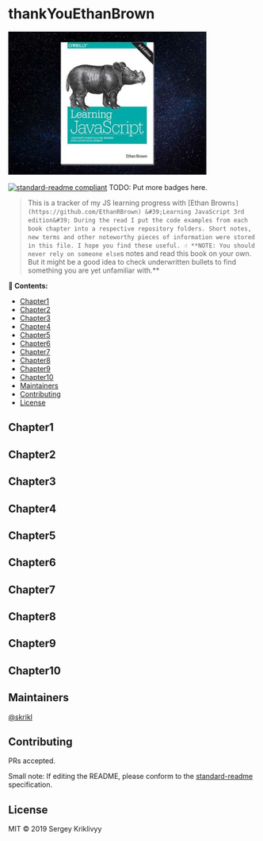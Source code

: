 # thankYouEthanBrown

<img src=".readme/banner.png" alt="Book cover" width="400">

[![standard-readme compliant](https://img.shields.io/badge/standard--readme-OK-green.svg?style=flat-square)](https://github.com/RichardLitt/standard-readme)
TODO: Put more badges here.

> This is a tracker of my JS learning progress with [Ethan Brown`s](https://github.com/EthanRBrown) &#39;Learning JavaScript 3rd edition&#39; During the read I put the code examples from each book chapter into a respective repository folders. Short notes, new terms and other noteworthy pieces of information were stored in this file. I hope you find these useful.
> ☝ **NOTE: You should never rely on someone else`s notes and read this book on your own. But it might be a good idea to check underwritten bullets to find something you are yet unfamiliar with.**

**📖 Contents:** 

- [Chapter1](#Chapter1)
- [Chapter2](#Chapter2)
- [Chapter3](#Chapter3)
- [Chapter4](#Chapter4)
- [Chapter5](#Chapter5)
- [Chapter6](#Chapter6)
- [Chapter7](#Chapter7)
- [Chapter8](#Chapter8)
- [Chapter9](#Chapter9)
- [Chapter10](#Chapte10)
- [Maintainers](#maintainers)
- [Contributing](#contributing)
- [License](#license)

## Chapter1

## Chapter2

## Chapter3

## Chapter4

## Chapter5

## Chapter6

## Chapter7

## Chapter8

## Chapter9

## Chapter10

## Maintainers

[@skrikl](https://github.com/skrikl)

## Contributing

PRs accepted.

Small note: If editing the README, please conform to the [standard-readme](https://github.com/RichardLitt/standard-readme) specification.

## License

MIT © 2019 Sergey Kriklivyy

